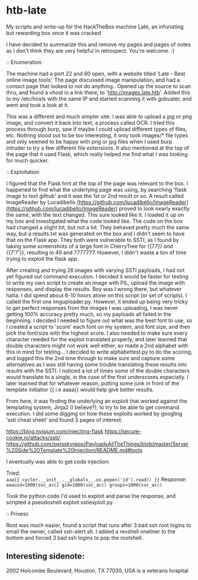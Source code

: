 # htb-late
My scripts and write-up for the HackTheBox machine Late, an infuriating but rewarding box once it was cracked

I have decided to summarize this and remove my pages and pages of notes as I don't think they are very helpful in retrospect.  You're welcome. :)

:: Enumeration

The machine had a port 22 and 80 open, with a website titled ‘Late - Best online image tools’. The page discussed image manipulation, and had a contact page that looked to not do anything..  Opened up the source to scan thru, and found a vhost in a link there, to 'http://images.late.htb'.  Added this to my /etc/hosts with the same IP and started scanning it with gobuster, and went and took a look at it.

This was a different and much simpler site. I was able to upload a jpg or png image, and convert it back into text, a process called OCR.   I tried this process through burp, saw if maybe I could upload different types of files, etc.  Nothing stood out to be too interesting, it only took images/* file types and only seemed to be happy with png or jpg files when I used burp intruder to try a few different file extensions.  It also mentioned at the top of the page that it used Flask, which really helped me find what I was looking for much quicker.  

:: Exploitation

I figured that the Flask hint at the top of the page was relevant to the box.  I happened to find what the underlying page was using, by searching 'flask image to text github' and it was the 1st or 2nd result or so.  A result called ImageReader by Lucadibello [https://github.com/lucadibello/ImageReader](https://github.com/lucadibello/ImageReader) proved to look nearly exactly the same, with the text changed.  This sure looked like it.  I loaded it up on my box and investigated what the code looked like.  The code on the box had changed a slight bit, but not a lot.  They behaved pretty much the same way, but a results.txt was generated on the box and I didn't seem to have that on the Flask app.  They both were vulnerable to SSTI, as I found by taking some screenshots of a large font in CherryTree for {{7*7}} and {{7*'7'}}, resulting in 49 and 7777777.  However, I didn't waste a ton of time trying to exploit the flask app.

After creating and trying 26 images with varying SSTI payloads, I had not yet figured out command execution. I decided it would be faster for testing to write my own script to create an image with PIL, upload the image with responses, and display the results.  Boy was I wrong there, but whatever haha.  I did spend about 6-10 hours alone on this script (or set of scripts).  I called the first one imguploader.py.  However, it ended up being very tricky to get perfect responses from the images I was uploading, I was never getting 100% accuracy pretty much, so my payloads all failed in the beginning.  I decided I needed to figure out what was the best font to use, so I created a script to 'score' each font on my system, and font size, and then pick the font/size with the highest score.  I also needed to make sure every character needed for the exploit translated properly, and later learned that double characters might not work well either, so made a 2nd alphabet with this in mind for testing...  I decided to write alphabettest.py to do the scoring, and logged this the 2nd time through to make sure and capture some alternatives as I was still having some trouble translating these results into results with the SSTI.  I noticed a lot of times some of the double characters would translate to a single, in the case of the first underscores especially.  I later learned that for whatever reason, putting some junk in front of the template initiatior {{ i.e aaaa{{ would help give better results.

From here, it was finding the underlying an exploit that worked against the templating system, Jinja2 (I believe?), to try to be able to get command execution.  I did some digging on how these exploits worked by googling ‘ssti cheat sheet’ and found 3 pages of interest:

https://blog.nvisium.com/injecting-flask
https://secure-cookie.io/attacks/ssti/
https://github.com/swisskyrepo/PayloadsAllTheThings/blob/master/Server%20Side%20Template%20Injection/README.md#tools

I eventually was able to get code injection: 

Tried:	
`aaa{{ cycler.__init__.__globals__.os.popen('id').read() }}`
Response:	
`aaauid=1000(svc_acc) gid=1000(svc_acc) groups=1000(svc_acc)`

Took the python code I'd used to exploit and parse the response, and scripted a pseudoshell exploit sstiexploit.py.

:: Privesc

Root was *much* easier, found a script that runs after 3 bad ssh root logins to email the owner, called ssh-alert.sh.  I added a revshell oneliner to the bottom and forced 3 bad ssh logins to pop the rootshell.


## Interesting sidenote: 
2002 Holcombe Boulevard, Houston, TX 77030, USA is a veterans hospital

